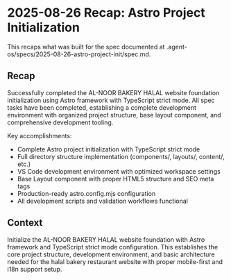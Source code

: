 # 2025-08-26 Recap: Astro Project Initialization

This recaps what was built for the spec documented at .agent-os/specs/2025-08-26-astro-project-init/spec.md.

## Recap

Successfully completed the AL-NOOR BAKERY HALAL website foundation initialization using Astro framework with TypeScript strict mode. All spec tasks have been completed, establishing a complete development environment with organized project structure, base layout component, and comprehensive development tooling.

Key accomplishments:
- Complete Astro project initialization with TypeScript strict mode
- Full directory structure implementation (components/, layouts/, content/, etc.)
- VS Code development environment with optimized workspace settings
- Base Layout component with proper HTML5 structure and SEO meta tags
- Production-ready astro.config.mjs configuration
- All development scripts and validation workflows functional

## Context

Initialize the AL-NOOR BAKERY HALAL website foundation with Astro framework and TypeScript strict mode configuration. This establishes the core project structure, development environment, and basic architecture needed for the halal bakery restaurant website with proper mobile-first and i18n support setup.
